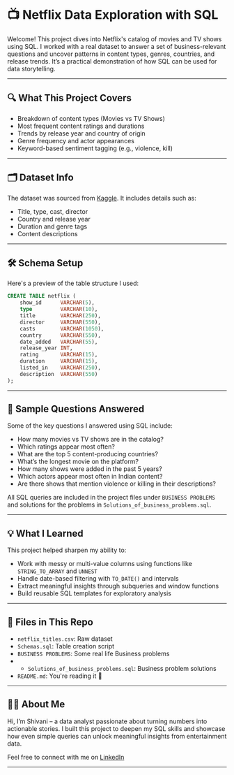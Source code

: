 # 📺 Netflix Data Exploration with SQL

Welcome! This project dives into Netflix's catalog of movies and TV shows using SQL. I worked with a real dataset to answer a set of business-relevant questions and uncover patterns in content types, genres, countries, and release trends. It’s a practical demonstration of how SQL can be used for data storytelling.

---

## 🔍 What This Project Covers

- Breakdown of content types (Movies vs TV Shows)
- Most frequent content ratings and durations
- Trends by release year and country of origin
- Genre frequency and actor appearances
- Keyword-based sentiment tagging (e.g., violence, kill)

---

## 🗂 Dataset Info

The dataset was sourced from [Kaggle](https://www.kaggle.com/datasets/shivamb/netflix-shows?resource=download). It includes details such as:
- Title, type, cast, director
- Country and release year
- Duration and genre tags
- Content descriptions

---

## 🛠 Schema Setup

Here's a preview of the table structure I used:

```sql
CREATE TABLE netflix (
    show_id      VARCHAR(5),
    type         VARCHAR(10),
    title        VARCHAR(250),
    director     VARCHAR(550),
    casts        VARCHAR(1050),
    country      VARCHAR(550),
    date_added   VARCHAR(55),
    release_year INT,
    rating       VARCHAR(15),
    duration     VARCHAR(15),
    listed_in    VARCHAR(250),
    description  VARCHAR(550)
);
```

---

## 🧠 Sample Questions Answered

Some of the key questions I answered using SQL include:

- How many movies vs TV shows are in the catalog?
- Which ratings appear most often?
- What are the top 5 content-producing countries?
- What’s the longest movie on the platform?
- How many shows were added in the past 5 years?
- Which actors appear most often in Indian content?
- Are there shows that mention violence or killing in their descriptions?

All SQL queries are included in the project files under `BUSINESS PROBLEMS` and solutions for the problems in `Solutions_of_business_problems.sql`.

---

## 💡 What I Learned

This project helped sharpen my ability to:
- Work with messy or multi-value columns using functions like `STRING_TO_ARRAY` and `UNNEST`
- Handle date-based filtering with `TO_DATE()` and intervals
- Extract meaningful insights through subqueries and window functions
- Build reusable SQL templates for exploratory analysis

---

## 📂 Files in This Repo

- `netflix_titles.csv`: Raw dataset
- `Schemas.sql`: Table creation script
- `BUSINESS PROBLEMS`: Some real life Business problems
- - `Solutions_of_business_problems.sql`: Business problem solutions
- `README.md`: You're reading it 🙂

---

## 🙋‍♀️ About Me

Hi, I’m Shivani – a data analyst passionate about turning numbers into actionable stories. I built this project to deepen my SQL skills and showcase how even simple queries can unlock meaningful insights from entertainment data.

Feel free to connect with me on [LinkedIn](www.linkedin.com/in/shivanienugandula)

---
